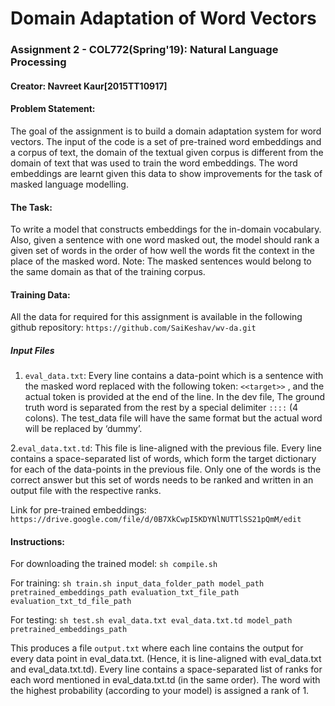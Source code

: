 # Domain Adaptation of Word Vectors
### Assignment 2 - COL772(Spring'19): Natural Language Processing
#### Creator: Navreet Kaur[2015TT10917]
 
#### Problem Statement:
The goal of the assignment is to build a domain adaptation system for word vectors. The input of the code is a set of pre-trained word embeddings and a corpus of text, the domain of the textual given corpus is different from the domain of text that was used to train the word embeddings. The word embeddings are learnt given this data to show improvements for the task of masked language modelling.

#### The Task:
To write a model that constructs embeddings for the in-domain vocabulary. Also, given a sentence with one word masked out, the model should rank a given set of words in the order of how well the words fit the context in the place of the masked word. 
Note: The masked sentences would belong to the same domain as that of the training corpus.

#### Training Data:
All the data for required for this assignment is available in the following github repository:
```https://github.com/SaiKeshav/wv-da.git```

##### Input Files
1. ```eval_data.txt```: Every line contains a data-point which is a sentence with the masked word replaced with the following token: ```<<target>>``` , and the actual token is provided at the end of the line. In the dev file, The ground truth word is separated from the rest by a special delimiter ```::::``` (4 colons). The test_data file will have the same format but the actual word will be replaced by ‘dummy’.

 2.```eval_data.txt.td```: This file is line-aligned with the previous file. Every line contains a space-separated list of words, which form the target dictionary for each of the data-points in the previous file. Only one of the words is the correct answer but this set of words needs to be ranked and written in an output file with the respective ranks.

Link for pre-trained embeddings: ```https://drive.google.com/file/d/0B7XkCwpI5KDYNlNUTTlSS21pQmM/edit```

#### Instructions:
For downloading the trained model: ```sh compile.sh```

For training: ```sh train.sh input_data_folder_path model_path pretrained_embeddings_path evaluation_txt_file_path evaluation_txt_td_file_path```

For testing: ```sh test.sh eval_data.txt eval_data.txt.td model_path pretrained_embeddings_path```

This produces a file ```output.txt``` where each line contains the output for every data point in eval_data.txt. (Hence, it is line-aligned with eval_data.txt and eval_data.txt.td). Every line contains a space-separated list of ranks for each word mentioned in eval_data.txt.td (in the same order). The word with the highest probability (according to your model) is assigned a rank of 1.

